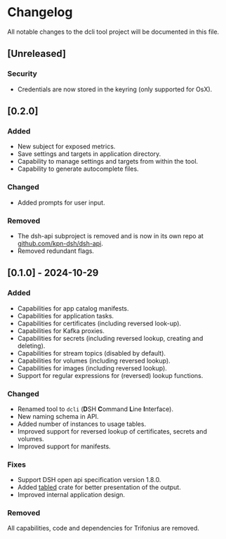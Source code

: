 # Changelog

All notable changes to the dcli tool project will be documented in this file.

## [Unreleased]

### Security

* Credentials are now stored in the keyring (only supported for OsX).

## [0.2.0]

### Added

* New subject for exposed metrics.
* Save settings and targets in application directory.
* Capability to manage settings and targets from within the tool.
* Capability to generate autocomplete files.

### Changed

* Added prompts for user input.

### Removed

* The dsh-api subproject is removed and is now in its own repo at
  [github.com/kpn-dsh/dsh-api](https://github.com/kpn-dsh/dsh-api).
* Removed redundant flags.

## [0.1.0] - 2024-10-29

### Added

* Capabilities for app catalog manifests.
* Capabilities for application tasks.
* Capabilities for certificates (including reversed look-up).
* Capabilities for Kafka proxies.
* Capabilities for secrets (including reversed lookup, creating and deleting).
* Capabilities for stream topics (disabled by default).
* Capabilities for volumes (including reversed lookup).
* Capabilities for images (including reversed lookup).
* Support for regular expressions for (reversed) lookup functions.

### Changed

* Renamed tool to `dcli` (**D**SH **C**ommand **L**ine **I**nterface).
* New naming schema in API.
* Added number of instances to usage tables.
* Improved support for reversed lookup of certificates, secrets and volumes.
* Improved support for manifests.

### Fixes

* Support DSH open api specification version 1.8.0.
* Added [tabled](https://github.com/zhiburt/tabled) crate for better presentation of the output.
* Improved internal application design.

### Removed

All capabilities, code and dependencies for Trifonius are removed.
